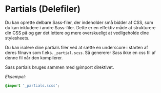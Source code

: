 # Partials (Delefiler)

Du kan oprette delbare Sass-filer, der indeholder små bidder af CSS, som du kan inkludere i andre Sass-filer. Dette er en effektiv måde at strukturere din CSS på og gør det lettere og mere overskueligt at vedligeholde dine stylesheets. 

Du kan isolere dine partials filer ved at sætte en underscore i starten af deres filnavn som f.eks. `_partial.scss`. Så genererer Sass ikke en css fil af denne fil når den kompilerer.

Sass partials bruges sammen med @import direktivet.

*Eksempel:*

```scss
@import '_partials.scss';
```